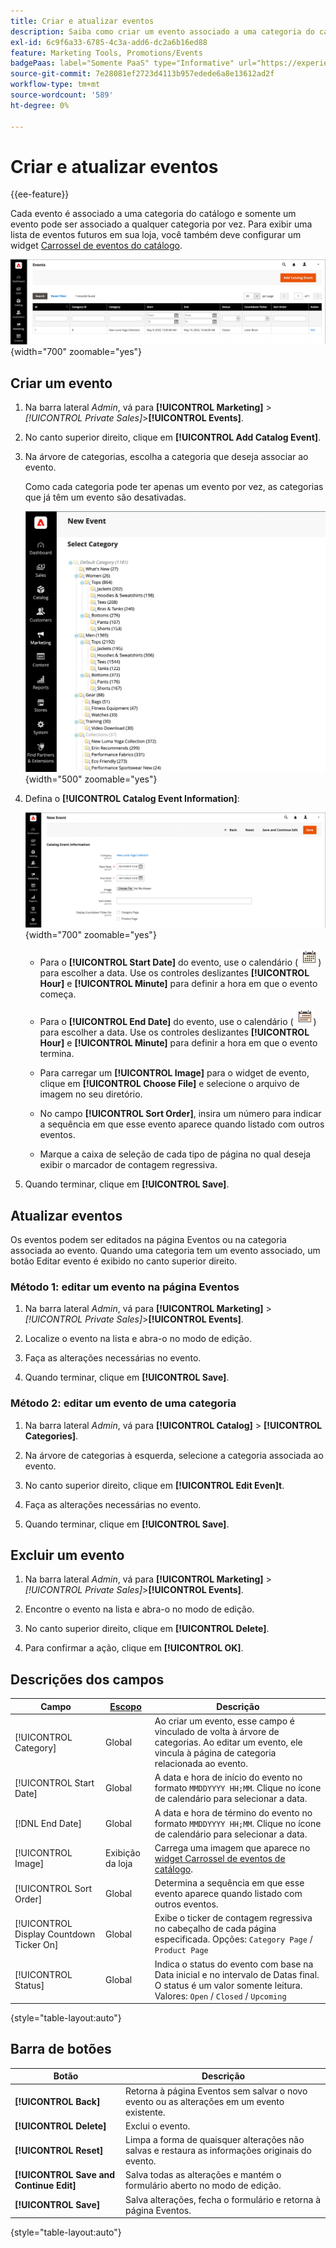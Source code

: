```yaml
---
title: Criar e atualizar eventos
description: Saiba como criar um evento associado a uma categoria do catálogo.
exl-id: 6c9f6a33-6785-4c3a-add6-dc2a6b16ed88
feature: Marketing Tools, Promotions/Events
badgePaas: label="Somente PaaS" type="Informative" url="https://experienceleague.adobe.com/en/docs/commerce/user-guides/product-solutions" tooltip="Aplica-se somente a projetos do Adobe Commerce na nuvem (infraestrutura do PaaS gerenciada pela Adobe) e a projetos locais."
source-git-commit: 7e28081ef2723d4113b957edede6a8e13612ad2f
workflow-type: tm+mt
source-wordcount: '589'
ht-degree: 0%

---
```


# Criar e atualizar eventos

{{ee-feature}}

Cada evento é associado a uma categoria do catálogo e somente um evento pode ser associado a qualquer categoria por vez. Para exibir uma lista de eventos futuros em sua loja, você também deve configurar um widget [Carrossel de eventos do catálogo](../content-design/widget-event-carousel.md).

![Lista de eventos](./assets/category-events.png){width="700" zoomable="yes"}

## Criar um evento

1. Na barra lateral _Admin_, vá para **[!UICONTROL Marketing]** > _[!UICONTROL Private Sales]_>**[!UICONTROL Events]**.

1. No canto superior direito, clique em **[!UICONTROL Add Catalog Event]**.

1. Na árvore de categorias, escolha a categoria que deseja associar ao evento.

   Como cada categoria pode ter apenas um evento por vez, as categorias que já têm um evento são desativadas.

   ![Novo evento - árvore de categorias](./assets/catalog-events-category-tree.png){width="500" zoomable="yes"}

1. Defina o **[!UICONTROL Catalog Event Information]**:

   ![Informações sobre o evento de catálogo](./assets/catalog-event-information.png){width="700" zoomable="yes"}

   - Para o **[!UICONTROL Start Date]** do evento, use o calendário (![Ícone de calendário](../assets/icon-calendar.png)) para escolher a data. Use os controles deslizantes **[!UICONTROL Hour]** e **[!UICONTROL Minute]** para definir a hora em que o evento começa.

   - Para o **[!UICONTROL End Date]** do evento, use o calendário (![Ícone de calendário](../assets/icon-calendar.png)) para escolher a data. Use os controles deslizantes **[!UICONTROL Hour]** e **[!UICONTROL Minute]** para definir a hora em que o evento termina.

   - Para carregar um **[!UICONTROL Image]** para o widget de evento, clique em **[!UICONTROL Choose File]** e selecione o arquivo de imagem no seu diretório.

   - No campo **[!UICONTROL Sort Order]**, insira um número para indicar a sequência em que esse evento aparece quando listado com outros eventos.

   - Marque a caixa de seleção de cada tipo de página no qual deseja exibir o marcador de contagem regressiva.

1. Quando terminar, clique em **[!UICONTROL Save]**.

## Atualizar eventos

Os eventos podem ser editados na página Eventos ou na categoria associada ao evento. Quando uma categoria tem um evento associado, um botão Editar evento é exibido no canto superior direito.

### Método 1: editar um evento na página Eventos

1. Na barra lateral _Admin_, vá para **[!UICONTROL Marketing]** > _[!UICONTROL Private Sales]_>**[!UICONTROL Events]**.

1. Localize o evento na lista e abra-o no modo de edição.

1. Faça as alterações necessárias no evento.

1. Quando terminar, clique em **[!UICONTROL Save]**.

### Método 2: editar um evento de uma categoria

1. Na barra lateral _Admin_, vá para **[!UICONTROL Catalog]** > **[!UICONTROL Categories]**.

1. Na árvore de categorias à esquerda, selecione a categoria associada ao evento.

1. No canto superior direito, clique em **[!UICONTROL Edit Even]t**.

1. Faça as alterações necessárias no evento.

1. Quando terminar, clique em **[!UICONTROL Save]**.

## Excluir um evento

1. Na barra lateral _Admin_, vá para **[!UICONTROL Marketing]** > _[!UICONTROL Private Sales]_>**[!UICONTROL Events]**.

1. Encontre o evento na lista e abra-o no modo de edição.

1. No canto superior direito, clique em **[!UICONTROL Delete]**.

1. Para confirmar a ação, clique em **[!UICONTROL OK]**.

## Descrições dos campos

| Campo | [Escopo](../getting-started/websites-stores-views.md#scope-settings) | Descrição |
|--- |--- |--- |
| [!UICONTROL Category] | Global | Ao criar um evento, esse campo é vinculado de volta à árvore de categorias. Ao editar um evento, ele vincula à página de categoria relacionada ao evento. |
| [!UICONTROL Start Date] | Global | A data e hora de início do evento no formato `MMDDYYYY HH;MM`. Clique no ícone de calendário para selecionar a data. |
| [!DNL End Date] | Global | A data e hora de término do evento no formato `MMDDYYYY HH;MM`. Clique no ícone de calendário para selecionar a data. |
| [!UICONTROL Image] | Exibição da loja | Carrega uma imagem que aparece no [widget Carrossel de eventos de catálogo](../content-design/widget-event-carousel.md). |
| [!UICONTROL Sort Order] | Global | Determina a sequência em que esse evento aparece quando listado com outros eventos. |
| [!UICONTROL Display Countdown Ticker On] | Global | Exibe o ticker de contagem regressiva no cabeçalho de cada página especificada. Opções: `Category Page` / `Product Page` |
| [!UICONTROL Status] | Global | Indica o status do evento com base na Data inicial e no intervalo de Datas final. O status é um valor somente leitura. Valores: `Open` / `Closed` / `Upcoming` |

{style="table-layout:auto"}

## Barra de botões

| Botão | Descrição |
|--- |--- |
| **[!UICONTROL Back]** | Retorna à página Eventos sem salvar o novo evento ou as alterações em um evento existente. |
| **[!UICONTROL Delete]** | Exclui o evento. |
| **[!UICONTROL Reset]** | Limpa a forma de quaisquer alterações não salvas e restaura as informações originais do evento. |
| **[!UICONTROL Save and Continue Edit]** | Salva todas as alterações e mantém o formulário aberto no modo de edição. |
| **[!UICONTROL Save]** | Salva alterações, fecha o formulário e retorna à página Eventos. |

{style="table-layout:auto"}
